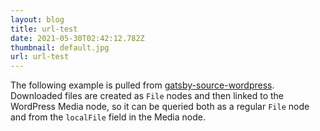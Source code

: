 ```yaml
---
layout: blog
title: url-test
date: 2021-05-30T02:42:12.782Z
thumbnail: default.jpg
url: url-test
---
```

The following example is pulled from [gatsby-source-wordpress](https://github.com/gatsbyjs/gatsby/tree/master/packages/gatsby-source-wordpress). Downloaded files are created as `File` nodes and then linked to the WordPress Media node, so it can be queried both as a regular `File` node and from the `localFile` field in the Media node.

```

```